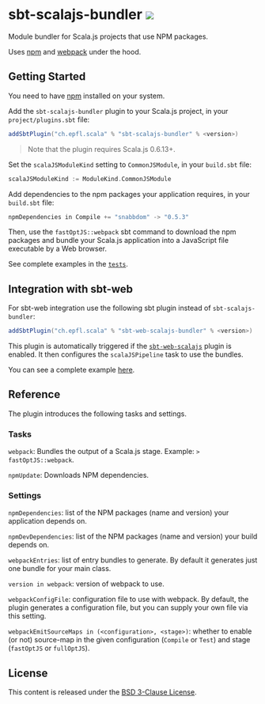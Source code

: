 sbt-scalajs-bundler [![](https://index.scala-lang.org/scalacenter/sbt-scalajs-bundler/sbt-scalajs-bundler/latest.svg)](https://index.scala-lang.org/scalacenter/sbt-scalajs-bundler)
==================

Module bundler for Scala.js projects that use NPM packages.

Uses [npm](https://www.npmjs.com) and [webpack](https://webpack.github.io/) under the hood.

## Getting Started

You need to have [npm](https://docs.npmjs.com/getting-started/installing-node) installed on your system.

Add the `sbt-scalajs-bundler` plugin to your Scala.js project, in your `project/plugins.sbt` file:

~~~ scala
addSbtPlugin("ch.epfl.scala" % "sbt-scalajs-bundler" % <version>)
~~~

> Note that the plugin requires Scala.js 0.6.13+.

Set the `scalaJSModuleKind` setting to `CommonJSModule`, in your `build.sbt` file:

~~~ scala
scalaJSModuleKind := ModuleKind.CommonJSModule
~~~

Add dependencies to the npm packages your application requires, in your `build.sbt` file:

~~~ scala
npmDependencies in Compile += "snabbdom" -> "0.5.3"
~~~

Then, use the `fastOptJS::webpack` sbt command to download the npm packages and bundle your Scala.js
application into a JavaScript file executable by a Web browser.

See complete examples in the [`tests`](sbt-scalajs-bundler/src/sbt-test/sbt-scalajs-bundler/).

## Integration with sbt-web

For sbt-web integration use the following sbt plugin instead of `sbt-scalajs-bundler`:

~~~ scala
addSbtPlugin("ch.epfl.scala" % "sbt-web-scalajs-bundler" % <version>)
~~~

This plugin is automatically triggered if the [`sbt-web-scalajs`](https://github.com/vmunier/sbt-web-scalajs) plugin
is enabled. It then configures the `scalaJSPipeline` task to use the bundles.

You can see a complete example [here](sbt-web-scalajs-bundler/src/sbt-test/sbt-web-scalajs-bundler/play).

## Reference

The plugin introduces the following tasks and settings.

### Tasks

`webpack`: Bundles the output of a Scala.js stage. Example: `> fastOptJS::webpack`.

`npmUpdate`: Downloads NPM dependencies.

### Settings

`npmDependencies`: list of the NPM packages (name and version) your application depends on.

`npmDevDependencies`: list of the NPM packages (name and version) your build depends on.

`webpackEntries`: list of entry bundles to generate. By default it generates just one bundle for your main class.

`version in webpack`: version of webpack to use.

`webpackConfigFile`: configuration file to use with webpack. By default, the plugin generates a
configuration file, but you can supply your own file via this setting.

`webpackEmitSourceMaps in (<configuration>, <stage>)`: whether to enable (or not) source-map in the given
configuration (`Compile` or `Test`) and stage (`fastOptJS` or `fullOptJS`).

## License

This content is released under the [BSD 3-Clause License](http://opensource.org/licenses/BSD-3-Clause).

